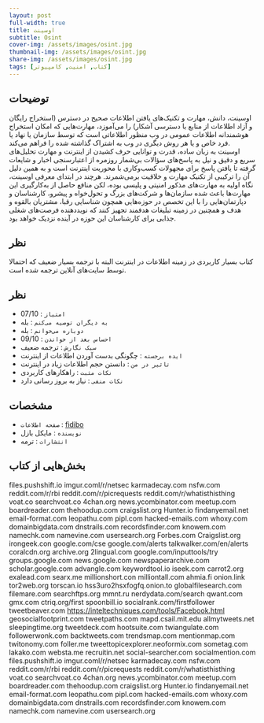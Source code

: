 ```yaml
---
layout: post
full-width: true
title: اوسینت
subtitle: Osint
cover-img: /assets/images/osint.jpg
thumbnail-img: /assets/images/osint.jpg
share-img: /assets/images/osint.jpg
tags: [کتاب, امنیت, کامپیوتر]
---
```


## توضیحات
اوسینت، دانش، مهارت و تکنیک‌های یافتن اطلاعات صحیح در دسترس (استخراج رایگان و آزاد اطلاعات از منابع با دسترسی آشکار) را می‌آموزد، مهارت‌هایی که امکان استخراج هوشمندانه اطلاعات عمومی در وب منظور اطلاعاتی است که توسط سازمان یا نهاد یا فرد خاص و یا هر روش دیگری در وب به اشتراک گذاشته شده را فراهم می‌کند.  
اوسینت به زبان ساده، قدرت و توانایی حرف کشیدن از اینترنت و مهارت تحلیل‌های سریع و دقیق و نیل به پاسخ‌های سؤالات بی‌شمار روزمره از اعتبارسنجی اخبار و شایعات گرفته تا یافتن پاسخ برای مجهولات کسب‌وکاری با محوریت اینترنت است و به همین دلیل آن را ترکیبی از تکنیک مهارت و خلاقیت برمی‌شمرند. هرچند در ابتدای معرفی اوسینت، نگاه اولیه به مهارت‌های مذکور امنیتی و پلیسی بوده، لكن منافع حاصل از به‌کارگیری این مهارت‌ها باعث شده سازمان‌ها و شرکت‌های بزرگ و تحول‌خواه و پیشرو، کارشناسان و دپارتمان‌هایی را با این تخصص در حوزه‌هایی همچون شناسایی رقبا، مشتریان بالقوه و هدف و همچنین در زمینه تبلیغات هدفمند تجهیز کنند که نویددهنده فرصت‌های شغلی جذابی برای کارشناسان این حوزه در آینده نزدیک خواهد بود.  

## نظر
کتاب بسیار کاربردی در زمینه اطلاعات در اینترنت البته با ترجمه بسیار ضعیف که احتمالا توسط سایت‌های آنلاین ترجمه شده است.  

## نظر
 - `امتیاز` : 07/10
 - `به دیگران توصیه می‌کنم` : بله
 - `دوباره می‌خوانم` : بله
 - `احساس بعد از خواندن` : 09/10  
 - `سبک نگارش` : ترجمه ضعیف
 - `ایده برجسته` : چگونگی بدست آوردن اطلاعات از اینترنت
 - `تاثیر در من` : دانستن حجم اطلاعات زیاد در اینترنت
 - `نکات مثبت` : راهکارهای کاربردی
 - `نکات منفی` : نیاز به بروز رسانی دارد

## مشخصات
 - `صفحه اطلاعات` : [fidibo](https://fidibo.com/book/91010-%DA%A9%D8%AA%D8%A7%D8%A8-%D8%A7%D9%88%D8%B3%DB%8C%D9%86%D8%AA)
 - `نویسنده` : مایکل بازل
 - `انتشارات` : ترمه

## بخش‌هایی از کتاب

files.pushshift.io
imgur.coml/r/netsec
karmadecay.com
nsfw.com
reddit.com/r/rbi
reddit.com/r/picrequests
reddit.com/r/whatisthisthing
voat.co
searchvoat.co
4chan.org
news.ycombinator.com
meetup.com
boardreader.com
thehoodup.com
craigslist.org
Hunter.io
findanyemail.net
email-format.com
leopathu.com
pipl.com
hacked-emails.com
whoxy.com
domainbigdata.com
dnstrails.com
recordsfinder.com
knowem.com
namechk.com
namevine.com
usersearch.org
Forbes.com
Craigslist.org
irongeek.con
google.com/cse
google.com/alerts
talkwalker.com/en/alerts
coralcdn.org
archive.org
2lingual.com
google.com/inputtools/try
groups.google.com
news.google.com
newspaperarchive.com
scholar.google.com
advangle.com
keywordtool.io
iseek.com
carrot2.org
exalead.com
searx.me
millionshort.con
milliontall.com
ahmia.fi
onion.link
tor2web.org
torscan.io
hss3uro2hsxfogfq.onion.to
globalfilesearch.com
filemare.com
searchftps.org
mmnt.ru
nerdydata.com/search
qwant.com
gmx.com
ctriq.org/first
spoonbill.io
socialrank.com/firstfollower
tweetbeaver.com
https://inteltechniques.com/tools/Facebook.html
geosocialfootprint.com
tweetpaths.com
mapd.csail.mit.edu
allmytweets.net
sleepingtime.org
tweetdeck.com
hootsuite.com
twiangulate.com
followerwonk.com
backtweets.com
trendsmap.com
mentionmap.com
twitonomy.com
foller.me
tweettopicexplorer.neoformix.com
sometag.com
lakako.com
websta.me
recruitin.net
social-searcher.com
socialmention.com
files.pushshift.io
imgur.coml/r/netsec
karmadecay.com
nsfw.com
reddit.com/r/rbi
reddit.com/r/picrequests
reddit.com/r/whatisthisthing
voat.co
searchvoat.co
4chan.org
news.ycombinator.com
meetup.com
boardreader.com
thehoodup.com
craigslist.org
Hunter.io
findanyemail.net
email-format.com
leopathu.com
pipl.com
hacked-emails.com
whoxy.com
domainbigdata.com
dnstrails.com
recordsfinder.com
knowem.com
namechk.com
namevine.com
usersearch.org